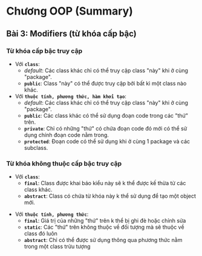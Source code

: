 # **Chương OOP (Summary)**
## **Bài 3: Modifiers (từ khóa cấp bậc)**
### **Từ khóa cấp bậc truy cập**
- Với **`class`**:
    + *default*: Các class khác chỉ có thể truy cập class "này" khi ở cùng "package".
    + **`public`**: Class "này" có thể được truy cập bởi bất kì một class nào khác.
- Với **`thuộc tính, phương thức, hàm khởi tạo`**:
    + *default*: Các class khác chỉ có thể truy cập class "này" khi ở cùng "package".
    + **`public`**: Các class khác có thể sử dụng đoạn code trong các "thứ" trên.
    + **`private`**: Chỉ có những "thứ" có chứa đoạn code đó mới có thể sử dụng chính đoạn code nằm trong.
    + **`protected`**: Đoạn code có thể sử dụng khi ở cùng 1 package và các subclass.
### **Từ khóa không thuộc cấp bậc truy cập**
- Với **`class`**:
    + **`final`**: Class được khai báo kiểu này sẽ k thể được kế thừa từ các class khác.
    + **`abstract`**: Class có chứa từ khóa này k thể sử dụng để tạo một object mới.
+ Với **`thuộc tính, phương thức`**:
    + **`final`**: Giá trị của những "thứ" trên k thể bị ghi đè hoặc chỉnh sửa
    + **`static`**: Các "thứ" trên không thuộc về đối tượng mà sẽ thuộc về class đó luôn
    + **`abstract`**: Chỉ có thể được sử dụng thông qua phương thức nằm trong một class trừu tượng
    